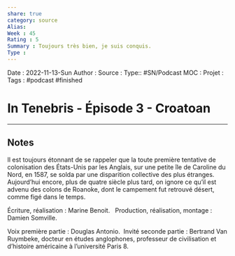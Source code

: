 ```yaml
---
share: true 
category: source
Alias:
Week : 45
Rating : 5
Summary : Toujours très bien, je suis conquis.
Type : 
---
```

Date : 2022-11-13-Sun
Author :
Source : 
Type:: #SN/Podcast 
MOC :
Projet : 
Tags : #podcast #finished 

# In Tenebris - Épisode 3 - Croatoan


***

## Notes

Il est toujours étonnant de se rappeler que la toute première tentative de colonisation des États-Unis par les Anglais, sur une petite île de Caroline du Nord, en 1587, se solda par une disparition collective des plus étranges. Aujourd’hui encore, plus de quatre siècle plus tard, on ignore ce qu’il est advenu des colons de Roanoke, dont le campement fut retrouvé désert, comme figé dans le temps. 

Écriture, réalisation : Marine Benoit.   Production, réalisation, montage : Damien Somville. 

Voix première partie : Douglas Antonio.  Invité seconde partie : Bertrand Van Ruymbeke, docteur en études anglophones, professeur de civilisation et d’histoire américaine à l’université Paris 8.